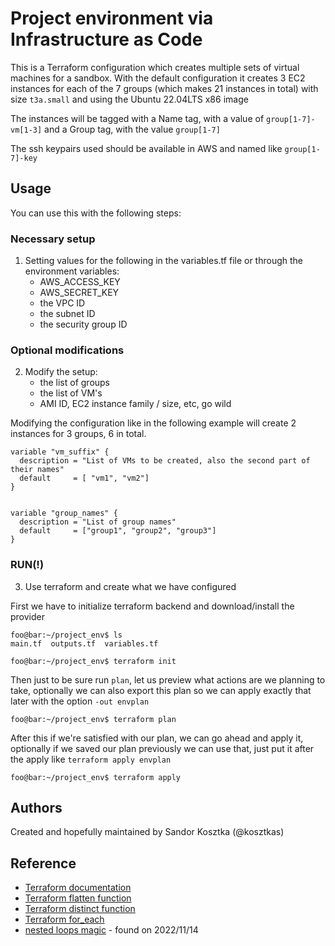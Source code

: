 Project environment via Infrastructure as Code
===

This is a Terraform configuration which creates multiple sets of virtual machines for a sandbox.
With the default configuration it creates 3 EC2 instances for each of the 7 groups (which makes 21 instances in total) with size `t3a.small` and using the Ubuntu 22.04LTS x86 image

The instances will be tagged with a Name tag, with a value of `group[1-7]-vm[1-3]` and a Group tag, with the value `group[1-7]`

The ssh keypairs used should be available in AWS and named like `group[1-7]-key`

Usage
-----
You can use this with the following steps:

### Necessary setup

1. Setting values for the following in the variables.tf file or through the environment variables:
    - AWS_ACCESS_KEY
    - AWS_SECRET_KEY
    - the VPC ID
    - the subnet ID
    - the security group ID
    
### Optional modifications

2. Modify the setup:
    - the list of groups
    - the list of VM's
    - AMI ID, EC2 instance family / size, etc, go wild

Modifying the configuration like in the following example will create 2 instances for 3 groups, 6 in total.

```
variable "vm_suffix" {
  description = "List of VMs to be created, also the second part of their names"
  default     = [ "vm1", "vm2"]
}


variable "group_names" {
  description = "List of group names"
  default     = ["group1", "group2", "group3"]
}
```

### RUN(!)
3.  Use terraform and create what we have configured

First we have to initialize terraform backend and download/install the provider
```console
foo@bar:~/project_env$ ls
main.tf  outputs.tf  variables.tf

foo@bar:~/project_env$ terraform init
```
Then just to be sure run `plan`, let us preview what actions are we planning to take, optionally we can also export this plan so we can apply exactly that later with the option `-out envplan`
```console
foo@bar:~/project_env$ terraform plan
```
After this if we're satisfied with our plan, we can go ahead and apply it, optionally if we saved our plan previously we can use that, just put it after the apply like `terraform apply envplan`
```console
foo@bar:~/project_env$ terraform apply
```
    
Authors
-------
Created and hopefully maintained by Sandor Kosztka (@kosztkas)

Reference
---------
* [Terraform documentation](https://developer.hashicorp.com/terraform/docs)
* [Terraform flatten function](https://developer.hashicorp.com/terraform/language/functions/flatten)
* [Terraform distinct function](https://developer.hashicorp.com/terraform/language/functions/distinct)
* [Terraform for_each](https://developer.hashicorp.com/terraform/language/meta-arguments/for_each)
* [nested loops magic](https://www.daveperrett.com/articles/2021/08/19/nested-for-each-with-terraform/) - found on 2022/11/14
